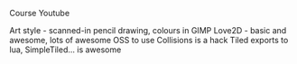 Course
Youtube

Art style - scanned-in pencil drawing, colours in GIMP
Love2D - basic and awesome, lots of awesome OSS to use
Collisions is a hack
Tiled exports to lua, SimpleTiled... is awesome

